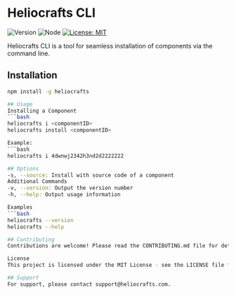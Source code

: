 # Heliocrafts CLI

![Version](https://img.shields.io/badge/version-1.0.0-blue.svg)
![Node](https://img.shields.io/badge/node-%3E%3D10.0.0-brightgreen.svg)
[![License: MIT](https://img.shields.io/badge/License-MIT-yellow.svg)](https://opensource.org/licenses/MIT)

Heliocrafts CLI is a tool for seamless installation of components via the command line.

## Installation

```bash
npm install -g heliocrafts

## Usage
Installing a Component
```bash
heliocrafts i <componentID>
heliocrafts install <componentID>

Example:
```bash
heliocrafts i 4dwnwj2342h3nd2d2222222

## Options
-s, --source: Install with source code of a component
Additional Commands
-v, --version: Output the version number
-h, --help: Output usage information

Examples
```bash
heliocrafts --version
heliocrafts --help

## Contributing
Contributions are welcome! Please read the CONTRIBUTING.md file for details on our code of conduct, and the process for submitting pull requests to us.

License
This project is licensed under the MIT License - see the LICENSE file for details.

## Support
For support, please contact support@heliocrafts.com.

